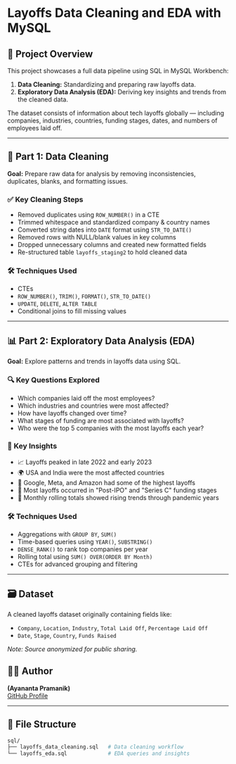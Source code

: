 # Layoffs Data Cleaning and EDA with MySQL

## 📌 Project Overview

This project showcases a full data pipeline using SQL in MySQL Workbench:  
1. **Data Cleaning:** Standardizing and preparing raw layoffs data.  
2. **Exploratory Data Analysis (EDA):** Deriving key insights and trends from the cleaned data.

The dataset consists of information about tech layoffs globally — including companies, industries, countries, funding stages, dates, and numbers of employees laid off.

---

## 🧹 Part 1: Data Cleaning

**Goal:** Prepare raw data for analysis by removing inconsistencies, duplicates, blanks, and formatting issues.

### ✅ Key Cleaning Steps
- Removed duplicates using `ROW_NUMBER()` in a CTE
- Trimmed whitespace and standardized company & country names
- Converted string dates into `DATE` format using `STR_TO_DATE()`
- Removed rows with NULL/blank values in key columns
- Dropped unnecessary columns and created new formatted fields
- Re-structured table `layoffs_staging2` to hold cleaned data

### 🛠️ Techniques Used
- CTEs
- `ROW_NUMBER()`, `TRIM()`, `FORMAT()`, `STR_TO_DATE()`
- `UPDATE`, `DELETE`, `ALTER TABLE`
- Conditional joins to fill missing values

---

## 📊 Part 2: Exploratory Data Analysis (EDA)

**Goal:** Explore patterns and trends in layoffs data using SQL.

### 🔍 Key Questions Explored
- Which companies laid off the most employees?
- Which industries and countries were most affected?
- How have layoffs changed over time?
- What stages of funding are most associated with layoffs?
- Who were the top 5 companies with the most layoffs each year?

### 📌 Key Insights
- 📈 Layoffs peaked in late 2022 and early 2023
- 🌍 USA and India were the most affected countries
- 🏢 Google, Meta, and Amazon had some of the highest layoffs
- 🧠 Most layoffs occurred in "Post-IPO" and "Series C" funding stages
- 📆 Monthly rolling totals showed rising trends through pandemic years

### 🛠️ Techniques Used
- Aggregations with `GROUP BY`, `SUM()`
- Time-based queries using `YEAR()`, `SUBSTRING()`
- `DENSE_RANK()` to rank top companies per year
- Rolling total using `SUM() OVER(ORDER BY Month)`
- CTEs for advanced grouping and filtering

---

## 🗃️ Dataset

A cleaned layoffs dataset originally containing fields like:
- `Company`, `Location`, `Industry`, `Total Laid Off`, `Percentage Laid Off`
- `Date`, `Stage`, `Country`, `Funds Raised`

*Note: Source anonymized for public sharing.*

## 🧑‍💻 Author  
**(Ayananta Pramanik)**  
[GitHub Profile](https://github.com/AyanantaPramanik)


---

## 📁 File Structure

```bash
sql/
├── layoffs_data_cleaning.sql   # Data cleaning workflow
└── layoffs_eda.sql             # EDA queries and insights
